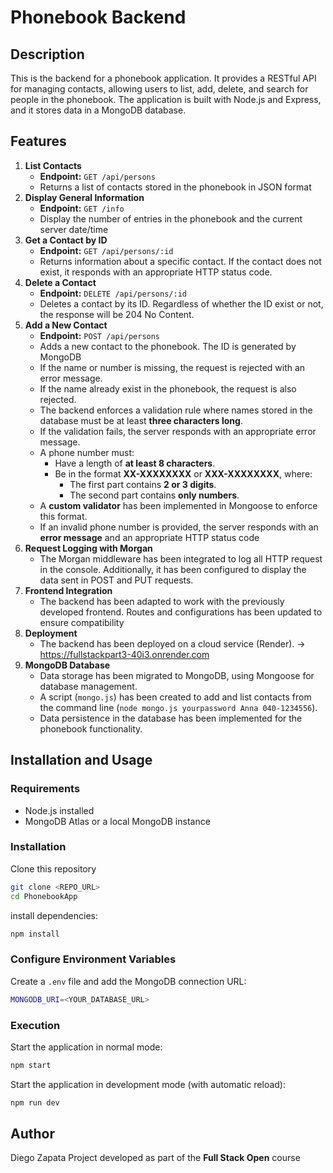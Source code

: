 # Phonebook Backend

## Description
This is the backend for a phonebook application. It provides a RESTful API for managing contacts, allowing users to list, add, delete, and search for people in the phonebook. The application is built with Node.js and Express, and it stores data in a MongoDB database.
## Features
1. **List Contacts**
	- **Endpoint:** `GET /api/persons`
	- Returns a list of contacts stored in the phonebook in JSON format
2. **Display General Information**
	- **Endpoint:** `GET /info`
	- Display the number of entries in the phonebook and the current server date/time
3. **Get a Contact by ID**
	- **Endpoint:** `GET /api/persons/:id`
	- Returns information about a specific contact. If the contact does not exist, it responds with an appropriate HTTP status code.
4. **Delete a Contact**
	- **Endpoint:** `DELETE /api/persons/:id`
	- Deletes a contact by its ID. Regardless of whether the ID exist or not, the response will be 204 No Content.
5. **Add a New Contact**
	- **Endpoint:** `POST /api/persons`
	- Adds a new contact to the phonebook. The ID is generated by MongoDB
	- If the name or number is missing, the request is rejected with an error message.
	- If the name already exist in the phonebook, the request is also rejected.
	- The backend enforces a validation rule where names stored in the database must be at least **three characters long**.
	- If the validation fails, the server responds with an appropriate error message.
	- A phone number must:
		- Have a length of **at least 8 characters**.
		- Be in the format **XX-XXXXXXXX** or **XXX-XXXXXXXX**, where:
			- The first part contains **2 or 3 digits**.
			- The second part contains **only numbers**.
	- A **custom validator** has been implemented in Mongoose to enforce this format.
	- If an invalid phone number is provided, the server responds with an **error message** and an appropriate HTTP status code
6. **Request Logging with Morgan**
	- The Morgan middleware has been integrated to log all HTTP request in the console. Additionally, it has been configured to display the data sent in POST and PUT requests.
7. **Frontend Integration**
	- The backend has been adapted to work with the previously developed frontend. Routes and configurations has been updated to ensure compatibility
8. **Deployment**
	- The backend has been deployed on a cloud service (Render). -> https://fullstackpart3-40i3.onrender.com
9. **MongoDB Database**
	- Data storage has been migrated to MongoDB, using Mongoose for database management.
	- A script (`mongo.js`) has been created to add and list contacts from the command line (`node mongo.js yourpassword Anna 040-1234556`).
	- Data persistence in the database has been implemented for the phonebook functionality.

## Installation and Usage
### Requirements
- Node.js installed
- MongoDB Atlas or a local MongoDB instance
### Installation
Clone this repository
```sh
git clone <REPO_URL>
cd PhonebookApp
```
install dependencies:
```sh
npm install
```
### Configure Environment Variables
Create a `.env` file and add the MongoDB connection URL:
```sh
MONGODB_URI=<YOUR_DATABASE_URL>
```
### Execution
Start the application in normal mode:
```sh
npm start
```
Start the application in development mode (with automatic reload):
```sh
npm run dev
```
## Author
Diego Zapata
Project developed as part of the **Full Stack Open** course
